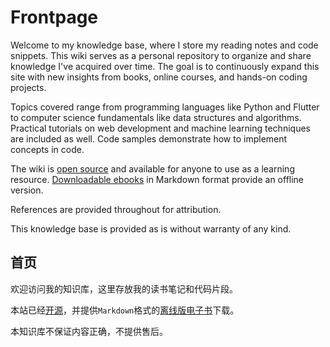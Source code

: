 # Frontpage

Welcome to my knowledge base, where I store my reading notes and code snippets. This wiki serves as a personal repository to organize and share knowledge I've acquired over time. The goal is to continuously expand this site with new insights from books, online courses, and hands-on coding projects.

Topics covered range from programming languages like Python and Flutter to computer science fundamentals like data structures and algorithms. Practical tutorials on web development and machine learning techniques are included as well. Code samples demonstrate how to implement concepts in code.

The wiki is [open source](https://github.com/luoxufeiyan/wiki.luoxufeiyan.com/) and available for anyone to use as a learning resource. [Downloadable ebooks](https://github.com/luoxufeiyan/wiki.luoxufeiyan.com/archive/refs/heads/master.zip) in Markdown format provide an offline version. 

References are provided throughout for attribution.

This knowledge base is provided as is without warranty of any kind.



## 首页

欢迎访问我的知识库，这里存放我的读书笔记和代码片段。

本站已经[开源](https://github.com/luoxufeiyan/wiki.luoxufeiyan.com/)，并提供`Markdown`格式的[离线版电子书](https://github.com/luoxufeiyan/wiki.luoxufeiyan.com/archive/refs/heads/master.zip)下载。

本知识库不保证内容正确，不提供售后。

